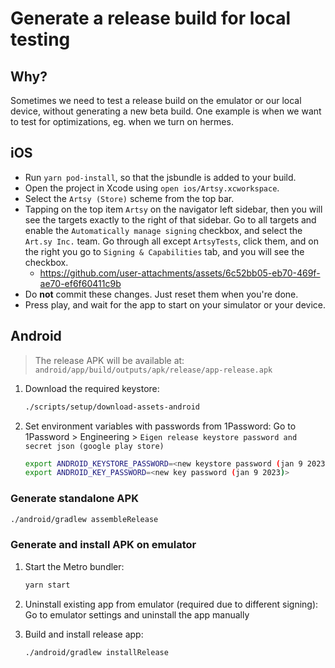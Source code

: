# Generate a release build for local testing

## Why?

Sometimes we need to test a release build on the emulator or our local device, without generating a new beta build. One example is when we want to test for optimizations, eg. when we turn on hermes.

## iOS

- Run `yarn pod-install`, so that the jsbundle is added to your build.
- Open the project in Xcode using `open ios/Artsy.xcworkspace`.
- Select the `Artsy (Store)` scheme from the top bar.
- Tapping on the top item `Artsy` on the navigator left sidebar, then you will see the targets exactly to the right of that sidebar. Go to all targets and enable the `Automatically manage signing` checkbox, and select the `Art.sy Inc.` team. Go through all except `ArtsyTests`, click them, and on the right you go to `Signing & Capabilities` tab, and you will see the checkbox.
  - https://github.com/user-attachments/assets/6c52bb05-eb70-469f-ae70-ef6f60411c9b
- Do **not** commit these changes. Just reset them when you're done.
- Press play, and wait for the app to start on your simulator or your device.

## Android

> The release APK will be available at: `android/app/build/outputs/apk/release/app-release.apk`

1. Download the required keystore:
   ```bash
   ./scripts/setup/download-assets-android
   ```
2. Set environment variables with passwords from 1Password: Go to 1Password > Engineering > `Eigen release keystore password and secret json (google play store)`
   ```bash
   export ANDROID_KEYSTORE_PASSWORD=<new keystore password (jan 9 2023)>
   export ANDROID_KEY_PASSWORD=<new key password (jan 9 2023)>
   ```

### Generate standalone APK

```bash
./android/gradlew assembleRelease
```

### Generate and install APK on emulator

1. Start the Metro bundler:

   ```bash
   yarn start
   ```

2. Uninstall existing app from emulator (required due to different signing): Go to emulator settings and uninstall the app manually

3. Build and install release app:
   ```bash
   ./android/gradlew installRelease
   ```
